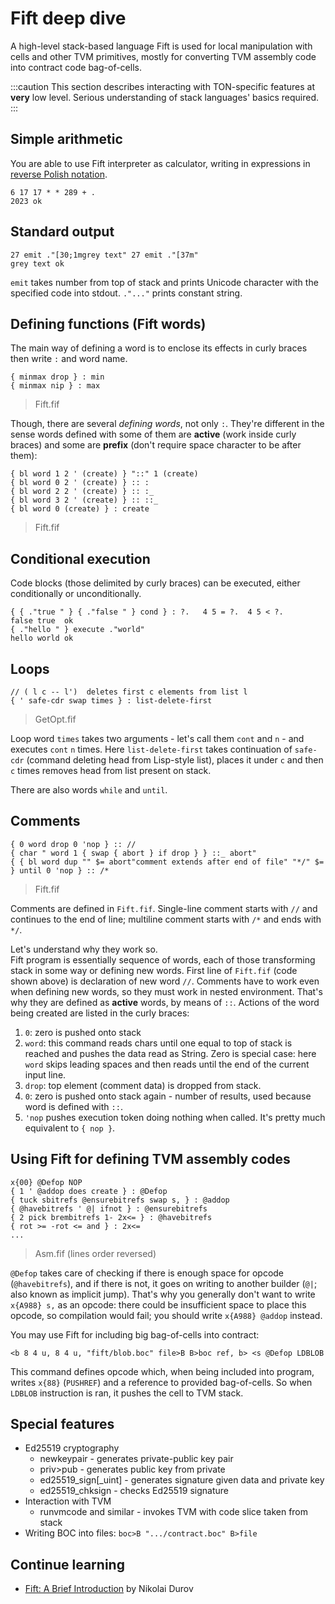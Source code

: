 # Fift deep dive

A high-level stack-based language Fift is used for local manipulation with cells and other TVM primitives, mostly for converting TVM assembly code into contract code bag-of-cells.

:::caution
This section describes interacting with TON-specific features at **very** low level.
Serious understanding of stack languages' basics required.
:::

## Simple arithmetic

You are able to use Fift interpreter as calculator, writing in expressions in [reverse Polish notation](https://en.wikipedia.org/wiki/Reverse_Polish_notation).

```
6 17 17 * * 289 + .
2023 ok
```

## Standard output

```
27 emit ."[30;1mgrey text" 27 emit ."[37m"
grey text ok
```

`emit` takes number from top of stack and prints Unicode character with the specified code into stdout.
`."..."` prints constant string.

## Defining functions (Fift words)

The main way of defining a word is to enclose its effects in curly braces then write `:` and word name.

```
{ minmax drop } : min
{ minmax nip } : max
```

> Fift.fif

Though, there are several *defining words*, not only `:`. They're different in the sense words defined with some of them are **active** (work inside curly braces) and some are **prefix** (don't require space character to be after them):

```
{ bl word 1 2 ' (create) } "::" 1 (create)
{ bl word 0 2 ' (create) } :: :
{ bl word 2 2 ' (create) } :: :_
{ bl word 3 2 ' (create) } :: ::_
{ bl word 0 (create) } : create
```

> Fift.fif

## Conditional execution

Code blocks (those delimited by curly braces) can be executed, either conditionally or unconditionally.

```
{ { ."true " } { ."false " } cond } : ?.   4 5 = ?.  4 5 < ?.
false true  ok
{ ."hello " } execute ."world"
hello world ok
```

## Loops

```
// ( l c -- l')  deletes first c elements from list l
{ ' safe-cdr swap times } : list-delete-first
```

> GetOpt.fif

Loop word `times` takes two arguments - let's call them `cont` and `n` - and executes `cont` `n` times.
Here `list-delete-first` takes continuation of `safe-cdr` (command deleting head from Lisp-style list), places it under `c` and then `c` times removes head from list present on stack.

There are also words `while` and `until`.

## Comments

```
{ 0 word drop 0 'nop } :: //
{ char " word 1 { swap { abort } if drop } } ::_ abort"
{ { bl word dup "" $= abort"comment extends after end of file" "*/" $= } until 0 'nop } :: /*
```

> Fift.fif

Comments are defined in `Fift.fif`. Single-line comment starts with `//` and continues to the end of line; multiline comment starts with `/*` and ends with `*/`.

Let's understand why they work so.\
Fift program is essentially sequence of words, each of those transforming stack in some way or defining new words. First line of `Fift.fif` (code shown above) is declaration of new word `//`.
Comments have to work even when defining new words, so they must work in nested environment. That's why they are defined as **active** words, by means of `::`. Actions of the word being created are listed in the curly braces:

1. `0`: zero is pushed onto stack
2. `word`: this command reads chars until one equal to top of stack is reached and pushes the data read as String. Zero is special case: here `word` skips leading spaces and then reads until the end of the current input line.
3. `drop`: top element (comment data) is dropped from stack.
4. `0`: zero is pushed onto stack again - number of results, used because word is defined with `::`.
5. `'nop` pushes execution token doing nothing when called. It's pretty much equivalent to `{ nop }`.

## Using Fift for defining TVM assembly codes

```
x{00} @Defop NOP
{ 1 ' @addop does create } : @Defop
{ tuck sbitrefs @ensurebitrefs swap s, } : @addop
{ @havebitrefs ' @| ifnot } : @ensurebitrefs
{ 2 pick brembitrefs 1- 2x<= } : @havebitrefs
{ rot >= -rot <= and } : 2x<=
...
```

> Asm.fif (lines order reversed)

`@Defop` takes care of checking if there is enough space for opcode (`@havebitrefs`), and if there is not, it goes on writing to another builder (`@|`; also known as implicit jump). That's why you generally don't want to write `x{A988} s,` as an opcode: there could be insufficient space to place this opcode, so compilation would fail; you should write `x{A988} @addop` instead.

You may use Fift for including big bag-of-cells into contract:

```
<b 8 4 u, 8 4 u, "fift/blob.boc" file>B B>boc ref, b> <s @Defop LDBLOB
```

This command defines opcode which, when being included into program, writes `x{88}` (`PUSHREF`) and a reference to provided bag-of-cells. So when `LDBLOB` instruction is ran, it pushes the cell to TVM stack.

## Special features

* Ed25519 cryptography
  * newkeypair - generates private-public key pair
  * priv>pub   - generates public key from private
  * ed25519_sign[_uint] - generates signature given data and private key
  * ed25519_chksign     - checks Ed25519 signature
* Interaction with TVM
  * runvmcode and similar - invokes TVM with code slice taken from stack
* Writing BOC into files:
  `boc>B ".../contract.boc" B>file`

## Continue learning

* [Fift: A Brief Introduction](https://docs.ton.org/fiftbase.pdf) by Nikolai Durov
